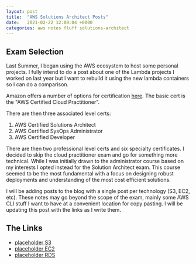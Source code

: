 ```yaml
---
layout: post
title:  "AWS Solutions Architect Posts"
date:   2021-02-22 12:00:04 +0000
categories: aws notes fluff solutions-architect
---
```


## Exam Selection

Last Summer, I began using the AWS ecosystem to host some personal projects. I fully intend to do a post about one of the Lambda projects I worked on last year but I want to rebuild it using the new lambda containers so I can do a comparison.

Amazon offers a number of options for certification [here](https://aws.amazon.com/certification/). The basic cert is the "AWS Certified Cloud Practitioner". 

There are then three associated level certs:

1. AWS Certified Solutions Architect
2. AWS Certified SysOps Administrator
3. AWS Certified Developer

There are then two professional level certs and six specialty certificates. I decided to skip the cloud practitioner exam and go for something more technical. While I was initially drawn to the administrator course based on my interests I opted instead for the Solution Architect exam. This course seemed to be the most fundamental with a focus on designing robust deployments and understanding of the most cost efficient solutions.

I will be adding posts to the blog with a single post per technology (S3, EC2, etc). These notes may go beyond the scope of the exam, mainly some AWS CLI stuff I want to have at a convenient location for copy pasting. I will be updating this post with the links as I write them.

## The Links

- [placeholder S3](http://localhost:80)
- [placeholder EC2](http://localhost:80)
- [placeholder RDS](http://localhost:80)